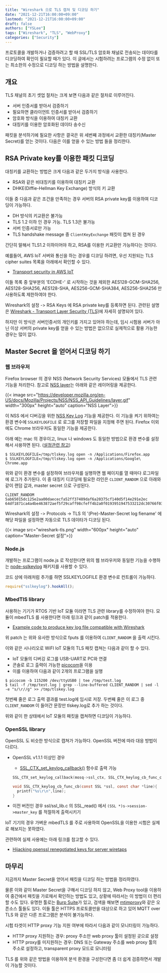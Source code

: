 ```yaml
---
title: "Wireshark 으로 TLS 캡쳐 및 디코딩 하기"
date: "2021-12-21T16:00:00+09:00"
lastmod: "2021-12-21T16:00:00+09:00"
draft: false
authors: ["YSLee"]
tags: ["Wireshark", "TLS", "WebProxy"]
categories: ["Security"]
---
```


프로토콜을 개발하거나 검증하려고 할 때 SSL/TLS 암호화 채널로 전송되는 데이타를 디코딩하여 확인이 필요할 때가 있다.
이 글에서는 시험하려는 프로그램의 수정 없이 또는 최소한의 수정으로 디코딩 하는 방법을 설명한다.

## 개요

TLS 채널의 초기 셋업 절차는 크게 보면 다음과 같은 절차로 이루어진다.

- 서버 인증서를 받아서 검증하기
- 필요하면 클라이언트 인증서를 받아서 검증하기
- 암호화 방식을 이용하여 대칭키 교환
- 대칭키를 이용한 암호화된 데이타 송수신

패킷을 분석하기에 필요한 사항은 결국은 위 세번째 과정에서 교환한 대칭키(Master Secret)를 얻는 것이다. 다음은 이를 얻을 수 있는 방법 들을 정리한다.

## RSA Private key를 이용한 패킷 디코딩

대칭키를 교환하는 방법은 크게 다음과 같은 두가지 방식을 사용한다.

- RSA와 같은 비대칭키를 이용하여 대칭키 교환
- DHKE(Diffie-Hellman Key Exchange) 방식의 키 교환

이들 중 다음과 같은 조건을 만족하는 경우 서버의 RSA private key를 이용하여 디코딩이 가능하다.

- DH 방식의 키교환은 불가능
- TLS 1.2 이하 인 경우 가능. TLS 1.3은 불가능
- 서버 인증서로만 가능
- TLS handshake message 중 `ClientKeyExchange` 패킷이 캡쳐 된 경우

간단히 말해서 TLS1.2 이하이어야 하고, RSA를 이용한 키교환만 가능하다는 것이다.

예를들어, AWS IoT 서버와 통신을 하는 경우를 디코딩 하려면, 우선 지원되는 TLS cipher suites 목록을 아래에서 확인할 수 있다.

- [Transport security in AWS IoT](https://docs.aws.amazon.com/iot/latest/developerguide/transport-security.html)

이들 목록 중 앞부분의 'ECDHE-' 로 시작하는 것을 제외한 AES128-GCM-SHA256, AES128-SHA256, AES128-SHA, AES256-GCM-SHA384, AES256-SHA256 만 사용하도록 제한하여야 한다.

Wireshark의 설정 -> RSA Keys 에 RSA private key를 등록하면 된다. 관련된 설명은 [Wireshark - Transport Layer Security (TLS)](https://wiki.wireshark.org/TLS)에 자세히 설명되어 있다.

하지만 이 방식은 서버인증서의 개인키를 가지고 있어야 하는데, 임시 시험용 서버가 아닌 이상 서버의 private key를 얻을 수 있는 방법은 없으므로 실제적으로 활용 가능한 경우는 많이 없다.

## Master Secret 을 얻어서 디코딩 하기

### 웹 브라우저

Firefox browser 의 경우 NSS (Network Security Services) 모듈에서 TLS 관련 기능을 처리한다.
참고로 [NSS layer](https://developer.mozilla.org/en-US/docs/Mozilla/Projects/NSS/NSS_API_Guidelines)는 아래와 같은 레이어링을 제공한다.

{{< image src="https://developer.mozilla.org/en-US/docs/Mozilla/Projects/NSS/NSS_API_Guidelines/layer.gif" width="300px" height="auto" caption="NSS Layer">}}

이 NSS 에서 디버깅을 위한 [NSS Key Log](https://developer.mozilla.org/en-US/docs/Mozilla/Projects/NSS/Key_Log_Format) 기능을 제공한다.
이 기능을 켜기 위하여는 환경 변수에 `SSLKEYLOGFILE` 로 로그를 저장할 파일을 지정해 주면 된다. Firefox 이외에도 Chrome 브라우저도 동일한 기능을 제공한다.

아래 예는 mac 의 경우이고, linux 나 windows 도 동일한 방법으로 환경 변수를 설정해서 사용하면 된다. ([설정관련 참고](https://support.f5.com/csp/article/K50557518))

```shell
$ SSLKEYLOGFILE=/tmp/tlskey.log open -n /Applications/Firefox.app
$ SSLKEYLOGFILE=/tmp/tlskey.log open -n /Applications/Google\ Chrome.app
```

위와 같이 환경 변수를 설정하여 브라우저를 실행하면 웹 페이지를 열 때마다 로그파일에 로그가 추가된다. 이 중 대칭키 디코딩에 필요한 라인은 `CLIENT_RANDOM` 으로 아래와 같이 랜덤 값과, master secret 으로 구성된다.

```
CLIENT_RANDOM 5ab65015dc125e2aa00daececfa52ff37489daf6a20375cf140d5f14e291e2ec 64df1871ca4a4be463872aef5f29caff98cfeff4b2a0f0193951947533212dc30766f03b4d202de43f93a265a828e393
```

Wireshark의 설정 -> Protocols -> TLS 의 '(Pre)-Master-Secret log fiename' 에 해당 파일을 설정하면 자동으로 TLS 데이타가 디코딩 된다.

{{< image src="wireshark-tls.png" width="600px" height="auto" caption="Master-Secret 설정">}}

### Node.js

개발하는 프로그램이 node.js 로 작성한다면 위의 웹 브라우저와 동일한 기능을 수행하는 [node-sslkeylog](https://www.npmjs.com/package/sslkeylog) 패키지를 사용할 수 있다.

코드 상에 아래처럼 추가를 하면 SSLKEYLOGFILE 환경 변수로 컨트롤이 가능하다.

```javascript
require("sslkeylog").hookAll();
```

### MbedTlS library

사용하는 기기가 RTOS 기반 IoT 모듈 이라면 TLS 관련 library를 수정하여야 한다. 모듈이 mbedTLS 를 사용한다면 아래 링크과 같이 patch를 적용한다.

- [Example code to produce key log file compatible with Wireshark](https://github.com/Lekensteyn/mbedtls/commit/68aea15)

위 patch 는 위와 유사한 방식으로 fputs 를 이용하여 `CLIENT_RANDOM` 을 출력 시킨다.

이와 같은 시나리오로 WiFI IoT 모듈의 TLS 패킷 캡쳐는 다음과 같이 할 수 있다.

- IoT 모듈의 디버깅 로그를 USB-UART로 PC와 연결
- 콘솔로 로그 출력이 가능한 [picocom](https://linux.die.net/man/8/picocom)을 이용
- 이를 이용하여 다음과 같이 2개의 프로그램을 실행

```shell
$ picocom -b 115200 /dev/ttyUSB0 | tee /tmp/test.log
$ tail -f /tmp/test.log | grep --line-buffered CLIENT_RANDOM | sed -l -e "s/\r//g" >> /tmp/tlskey.log
```

첫번째 줄은 로그 출력 결과를 test.log에 임시로 저장. 두번째 줄은 이 로그 중 `CLIENT_RANDOM` 이 들어간 문장만 tlskey.log로 추가 하는 것이다.

위와 같이 한 상태에서 IoT 모듈의 패킷을 캡쳐하면 디코딩이 가능하다.

### OpenSSL library

OpenSSL 도 비슷한 방식으로 캡쳐가 가능하다. OpenSSL 버전에 따라 대응 방법이 다르다.

- OpenSSL v1.1.1 이상인 경우

  - [SSL_CTX_set_keylog_callback()](https://www.openssl.org/docs/man1.1.1/man3/SSL_CTX_set_keylog_callback.html) 함수로 출력 가능

  ```C
  SSL_CTX_set_keylog_callback(mosq->ssl_ctx, SSL_CTX_keylog_cb_func_cb);
  ```

  ```C
  void SSL_CTX_keylog_cb_func_cb(const SSL *ssl, const char *line){
    printf("%s\r\n",line);
  }
  ```

- 이전 버전인 경우 ssl/ssl_lib.c 의 SSL_read() 에서 `(SSL *)s->session->master_key` 를 적절하게 출력시키기

IoT 기기의 경우 가벼운 mbedTLS 를 주로 사용하여 OpenSSL을 이용한 시험은 실제로 해보지는 못하였다.

관련하여 실제 사용예는 아래 링크를 참고할 수 있다.

- [Hijacking openssl renegotiated keys for server wiretaps](https://embeddedinn.xyz/articles/tutorial/hijacking-openssl-renegotiated-keys-for-server-wiretaps/)

## 마무리

지금까지 Master Secret을 얻어서 패킷을 디코딩 하는 방법을 정리하였다.

물론 이와 같이 Master Secret을 구해서 디코딩 하지 않고, Web Proxy tool을 이용하여 중간에서 패킷을 가로채서 확인하는 방법도 있고, 상황에 따라서는 이 방법이 더 편리할 수도 있다.
유명한 툴로는 [Burp Suite](https://portswigger.net/burp)가 있고, 검색을 해보면 [mtimproxy](https://mitmproxy.org)와 같은 오픈소스 툴들도 있다.
이들 툴은 HTTPS 프로토콜만을 대상으로 하고 있어 MQTT over TLS 와 같은 다른 프로그램은 분석이 불가능하다.

시험 타겟이 HTTP proxy 기능 지원 여부에 따라서 다음과 같이 모니터링이 가능하다.

- HTTP proxy 지원하는 경우: proxy 주소만 web proxy 툴이 설정된 곳으로 설정
- HTTP proxy를 미지원하는 경우: DNS 또는 Gateway 주소를 web proxy 툴의 주소로 설정하고, transparent proxy 모드로 모니터링

TLS 를 위와 같은 방법을 이용하여 분석 환경을 구성한다면 좀 더 쉽게 검증하면서 개발이 가능할 것이다.

